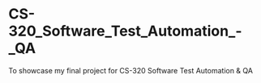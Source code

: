# CS-320_Software_Test_Automation_-_QA
To showcase my final project for CS-320 Software Test Automation &amp; QA
